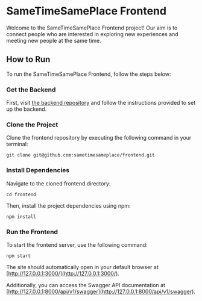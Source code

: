# SameTimeSamePlace Frontend

Welcome to the SameTimeSamePlace Frontend project! Our aim is to connect people who are interested in exploring new experiences and meeting new people at the same time.

## How to Run

To run the SameTimeSamePlace Frontend, follow the steps below:

### Get the Backend
First, visit [the backend repository](https://github.com/sametimesameplace/backend) and follow the instructions provided to set up the backend.

### Clone the Project
Clone the frontend repository by executing the following command in your terminal:
```shell
git clone git@github.com:sametimesameplace/frontend.git
```

### Install Dependencies
Navigate to the cloned frontend directory:
```shell
cd frontend
```
Then, install the project dependencies using npm:
```shell
npm install
```

### Run the Frontend
To start the frontend server, use the following command:
```shell
npm start
```
The site should automatically open in your default browser at [http://127.0.0.1:3000/](http://127.0.0.1:3000/).

Additionally, you can access the Swagger API documentation at [http://127.0.0.1:8000/api/v1/swagger](http://127.0.0.1:8000/api/v1/swagger).